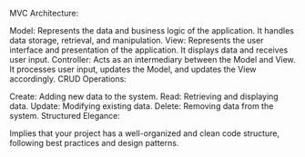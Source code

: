 MVC Architecture:

Model: Represents the data and business logic of the application. It handles data storage, retrieval, and manipulation.
View: Represents the user interface and presentation of the application. It displays data and receives user input.
Controller: Acts as an intermediary between the Model and View. It processes user input, updates the Model, and updates the View accordingly.
CRUD Operations:

Create: Adding new data to the system.
Read: Retrieving and displaying data.
Update: Modifying existing data.
Delete: Removing data from the system.
Structured Elegance:

Implies that your project has a well-organized and clean code structure, following best practices and design patterns.
